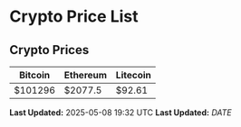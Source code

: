 # Crypto Price List

## Crypto Prices
| Bitcoin | Ethereum | Litecoin |
| ------- | -------- | -------- |
| $101296 | $2077.5 | $92.61 |
**Last Updated:** 2025-05-08 19:32 UTC
**Last Updated:** $DATE$
